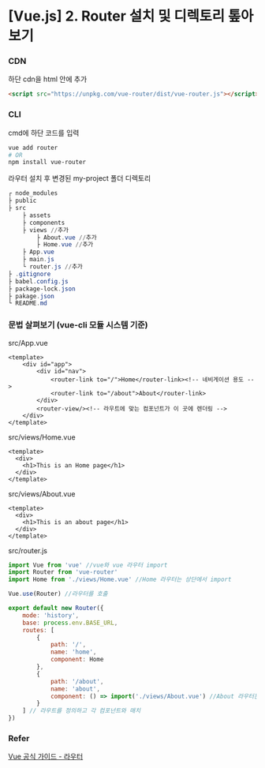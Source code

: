 # [Vue.js] 2. Router 설치 및 디렉토리 톺아보기

### CDN

하단 cdn을 html 안에 추가

```html
<script src="https://unpkg.com/vue-router/dist/vue-router.js"></script>
```



### CLI

cmd에 하단 코드를 입력

```powershell
vue add router
# OR
npm install vue-router
```



라우터 설치 후 변경된 my-project 폴더 디렉토리

```powershell
┌ node_modules
├ public
├ src
	├ assets
	├ components
	├ views //추가
		├ About.vue //추가
		├ Home.vue //추가
	├ App.vue
	├ main.js
	└ router.js //추가
├ .gitignore
├ babel.config.js
├ package-lock.json
├ pakage.json
└ README.md
```



### 문법 살펴보기 (vue-cli 모듈 시스템 기준)

src/App.vue

```vue
<template>
	<div id="app">
        <div id="nav">
            <router-link to="/">Home</router-link><!-- 네비게이션 용도 -->
            <router-link to="/about">About</router-link>
        </div>
        <router-view/><!-- 라우트에 맞는 컴포넌트가 이 곳에 렌더링 -->
    </div>
</template>
```



src/views/Home.vue

```vue
<template>
  <div>
    <h1>This is an Home page</h1>
  </div>
</template>
```



src/views/About.vue

```vue
<template>
  <div>
    <h1>This is an about page</h1>
  </div>
</template>
```


src/router.js

```javascript
import Vue from 'vue' //vue와 vue 라우터 import
import Router from 'vue-router'
import Home from './views/Home.vue' //Home 라우터는 상단에서 import

Vue.use(Router) //라우터를 호출

export default new Router({
    mode: 'history',
    base: process.env.BASE_URL,
    routes: [
        {
            path: '/',
            name: 'home',
            component: Home
        },
        {
            path: '/about',
            name: 'about',
            component: () => import('./views/About.vue') //About 라우터는 내부에서 정의
        }
    ] // 라우트를 정의하고 각 컴포넌트와 매치
})
```



### Refer

[Vue 공식 가이드 - 라우터](<https://router.vuejs.org/kr/guide/> )